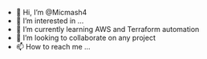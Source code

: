 - 👋 Hi, I’m @Micmash4
- 👀 I’m interested in ...
- 🌱 I’m currently learning AWS and Terraform automation
- 💞️ I’m looking to collaborate on any project 
- 📫 How to reach me ...

<!---
Micmash4/Micmash4 is a ✨ special ✨ repository because its `README.md` (this file) appears on your GitHub profile.
You can click the Preview link to take a look at your changes.
--->
